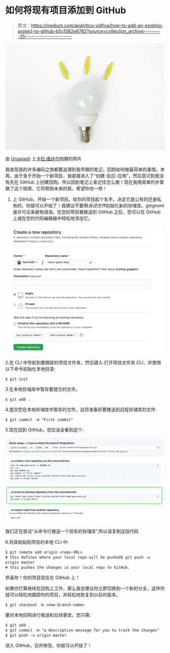 # 如何将现有项目添加到 GitHub

> 原文：<https://medium.com/analytics-vidhya/how-to-add-an-existing-project-to-github-b5cf382e8782?source=collection_archive---------25----------------------->

![](img/c0918dda935701570cf81ad7fc9b30d1.png)

由 [Unsplash](https://unsplash.com/s/photos/lightbulb?utm_source=unsplash&utm_medium=referral&utm_content=creditCopyText) 上[卡拉·维达尔](https://unsplash.com/@karlavidal?utm_source=unsplash&utm_medium=referral&utm_content=creditCopyText)拍摄的照片

我发现我的许多编码之旅都要追溯到我早期的笔记，回顾如何做最简单的事情。本周，由于急于开始一个新项目，我直接进入了“创建-反应-应用”，然后意识到我没有先在 GitHub 上创建回购。所以回到笔记上来记住怎么做！现在我用简单的步骤做了这个指南，它将帮助未来的我，希望你也一样！

1.  上 GitHub，开始一个新项目。给你的项目起个名字，决定它是公有的还是私有的，你就可以开始了！我建议不要用*自述文件*初始化新的存储库。gitignore 或许可证来避免错误。在您的项目被推送到 GitHub 之后，您可以在 GitHub 上或在您的代码编辑器中轻松地添加它。

![](img/9fa0087e9414201af93cba25f8111bb4.png)

2.在 CLI 中导航到要跟踪的项目文件夹，然后键入:打开项目文件夹 CLI，并使用以下命令初始化本地目录:

```
$ git init
```

3.在本地存储库中暂存要提交的文件。

```
$ git add .
```

4.提交您在本地存储库中暂存的文件。这将准备好要推送到远程存储库的文件:

```
$ git commit -m "First commit"
```

5.现在回到 GitHub，您应该会看到这个:

![](img/d73c7e14d87fa785741724aa4ef342b5.png)

我们正在尝试“从命令行推送一个现有的存储库”,所以请复制这段代码

6.将其粘贴到项目的本地 CLI 中:

```
$ git remote add origin <repo-URL> 
# this defines where your local repo will be pushed$ git push -u origin master
# this pushes the changes in your local repo to GitHub.
```

恭喜你！你的项目现在在 GitHub 上！

如果你打算继续在回购上工作，那么我会建议你立即切换到一个新的分支，这样你就可以轻松地跟踪你的项目，并轻松地恢复到以前的版本。

```
$ git checkout -b <new-branch-name>
```

要对本地回购进行推送和后续更改，您只需:

```
$ git add .
$ git commit -m "a descriptive message for you to track the changes"
$ git push -u origin master
```

进入 GitHub，合并修改，你就可以开始了！